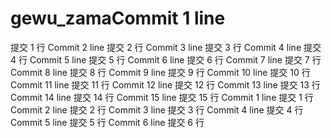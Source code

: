 # gewu_zamaCommit 1 line
提交 1 行
Commit 2 line
提交 2 行
Commit 3 line
提交 3 行
Commit 4 line
提交 4 行
Commit 5 line
提交 5 行
Commit 6 line
提交 6 行
Commit 7 line
提交 7 行
Commit 8 line
提交 8 行
Commit 9 line
提交 9 行
Commit 10 line
提交 10 行
Commit 11 line
提交 11 行
Commit 12 line
提交 12 行
Commit 13 line
提交 13 行
Commit 14 line
提交 14 行
Commit 15 line
提交 15 行
Commit 1 line
提交 1 行
Commit 2 line
提交 2 行
Commit 3 line
提交 3 行
Commit 4 line
提交 4 行
Commit 5 line
提交 5 行
Commit 6 line
提交 6 行
